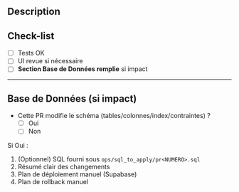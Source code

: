 ## Description

## Check-list
- [ ] Tests OK
- [ ] UI revue si nécessaire
- [ ] **Section Base de Données remplie** si impact

---
## Base de Données (si impact)
- Cette PR modifie le schéma (tables/colonnes/index/contraintes) ?
  - [ ] Oui
  - [ ] Non

Si Oui :
1. (Optionnel) SQL fourni sous `ops/sql_to_apply/pr<NUMERO>.sql`
2. Résumé clair des changements
3. Plan de déploiement manuel (Supabase)
4. Plan de rollback manuel
